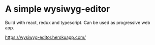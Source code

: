 # A simple wysiwyg-editor

Build with react, redux and typescript.
Can be used as progressive web app.

https://wysiwyg-editor.herokuapp.com/